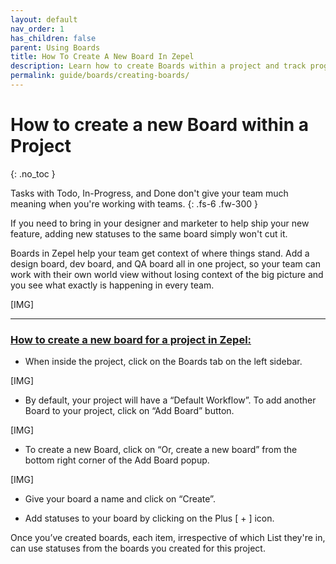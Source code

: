 ```yaml
---
layout: default
nav_order: 1
has_children: false
parent: Using Boards
title: How To Create A New Board In Zepel
description: Learn how to create Boards within a project and track progress.
permalink: guide/boards/creating-boards/
---
```

# How to create a new Board within a Project
{: .no_toc }

Tasks with Todo, In-Progress, and Done don't give your team much meaning when you're working with teams.
{: .fs-6 .fw-300 }

If you need to bring in your designer and marketer to help ship your new feature, adding new statuses to the same board simply won't cut it. 

Boards in Zepel help your team get context of where things stand. Add a design board, dev board, and QA board all in one project, so your team can work with their own world view without losing context of the big picture and you see what exactly is happening in every team.

[IMG]

---

### <u>How to create a new board for a project in Zepel:</u>
- When inside the project, click on the Boards tab on the left sidebar.

[IMG]

- By default, your project will have a “Default Workflow”. To add another Board to your project, click on “Add Board” button.

[IMG]

- To create a new Board, click on “Or, create a new board” from the bottom right corner of the Add Board popup.

[IMG]

- Give your board a name and click on “Create”.

- Add statuses to your board by clicking on the Plus [ + ] icon.

Once you’ve created boards, each item, irrespective of which List they're in, can use statuses from the boards you created for this project. 

